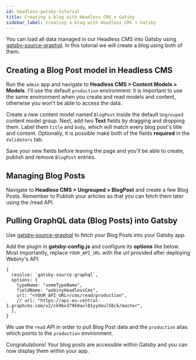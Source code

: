 ```yaml
---
id: headless-gatsby-tutorial
title: Creating a blog with Headless CMS + Gatsby
sidebar_label: Creating a blog with Headless CMS + Gatsby
---
```


You can load all data managed in our Headless CMS into Gatsby using [gatsby-source-graphql](https://www.gatsbyjs.org/packages/gatsby-source-graphql/). In this tutorial we will create a blog using both of them.

## Creating a Blog Post model in Headless CMS

Run the `admin` app and navigate to **Headless CMS > Content Models > Models**. I'll use the default `production` environment: it is important to use the same environment when you create and read models and content, otherwise you won't be able to access the data.

Create a new content model named `BlogPost` inside the default `Ungrouped` content model group. Next, add two **Text** fields by dragging and dropping them. Label them `title` and `body`, which will match every blog post's title and content. Optionally, it is possible make both of the fields **required** in the `Validators` tab.

Save your new fields before leaving the page and you'll be able to create, publish and remove `BlogPost` entries.

## Managing Blog Posts

Navigate to **Headless CMS > Ungrouped > BlogPost** and create a few Blog Posts. Remember to Publish your articles so that you can fetch them later using the /read API.

## Pulling GraphQL data (Blog Posts) into Gatsby

Use [gatsby-source-graphql](https://www.gatsbyjs.org/packages/gatsby-source-graphql/) to fetch your Blog Posts into your Gatsby app.

Add the plugin in **gatsby-config.js** and configure its **options** like below. Most importantly, replace `YOUR_API_URL` with the url provided after deploying Webiny's API.

```
{
  resolve: `gatsby-source-graphql`,
  options: {
    typeName: "someTypeName",
    fieldName: "webinyHeadlessCms",
    url: "<YOUR_API_URL>/cms/read/production",
    // url: "https://api-eu-central-1.graphcms.com/v2/ck9bx379k0avl01yydeul58ck/master",
  },
}
```

We use the `read` API in order to pull Blog Post data and the `production` alias which points to the `production` environment.

Congratulations! Your blog posts are accessible within Gatsby and you can now display them within your app.